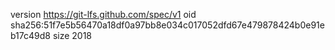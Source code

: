 version https://git-lfs.github.com/spec/v1
oid sha256:51f7e5b56470a18df0a97bb8e034c017052dfd67e479878424b0e91eb17c49d8
size 2018

